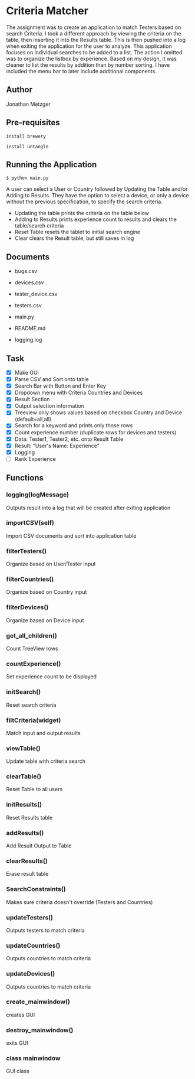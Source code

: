 # Criteria Matcher
The assignment was to create an application to match Testers based on search Criteria. I took a different approach by viewing the criteria on the table, then inserting it into the Results table. This is then pushed into a log when exiting the application for the user to analyze. This application focuses on individual searches to be added to a list. The action I omitted was to organize the listbox by experience. Based on my design, it was cleaner to list the results by addition than by number sorting. I have included the menu bar to later include additional components.

## Author
Jonathan Metzger

## Pre-requisites
```
install brewery
```
```
install untangle
```

## Running the Application
```
$ python main.py
```
A user can select a User or Country followed by Updating the Table and/or Adding to Results. They have the option to select a device, or only a device without the previous specification, to specify the search criteria.
- Updating the table prints the criteria on the table below
- Adding to Results prints experience count to results and clears the table/search criteria
- Reset Table resets the tablet to initial search engine
- Clear clears the Result table, but still saves in log

## Documents
- bugs.csv
- devices.csv
- tester_device.csv
- testers.csv

- main.py
- README.md
- logging.log

## Task
- [X] Make GUI
- [X] Parse CSV and Sort onto table
- [X] Search Bar with Button and Enter Key
- [X] Dropdown menu with Criteria Countries and Devices
- [X] Result Section
- [X] Output selection information
- [X] Treeview only shows values based on checkbox Country and Device (default=all,all)
- [X] Search for a keyword and prints only those rows
- [X] Count experience number (duplicate rows for devices and testers)
- [X] Data: Tester1, Tester2, etc. onto Result Table
- [X] Result: "User's Name: Experience"
- [X] Logging
- [ ] Rank Experience

## Functions

### logging(logMessage)

Outputs result into a log that will be created after exiting application

### importCSV(self)

Import CSV documents and sort into application table

### filterTesters()

Organize based on User/Tester input

### filterCountries()

Organize based on Country input

### filterDevices()

Organize based on Device input

### get_all_children()

Count TreeView rows

### countExperience()

Set experience count to be displayed

### initSearch()

Reset search criteria

### filtCriteria(widget)

Match input and output results

### viewTable()

Update table with criteria search

### clearTable()

Reset Table to all users

### initResults()

Reset Results table

### addResults()

Add Result Output to Table

### clearResults()

Erase result table

### SearchConstraints()

Makes sure criteria doesn't override (Testers and Countries)

### updateTesters()

Outputs testers to match criteria

### updateCountries()

Outputs countries to match criteria

### updateDevices()

Outputs countries to match criteria

### create_mainwindow()

creates GUI

### destroy_mainwindow()

exits GUI

### class mainwindow

GUI class
